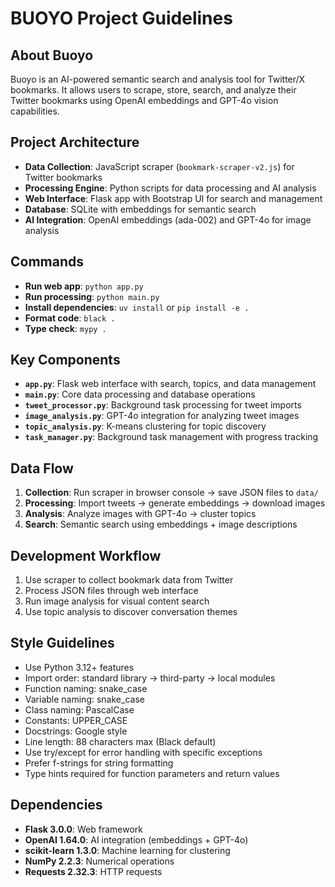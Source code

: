 # BUOYO Project Guidelines

## About Buoyo
Buoyo is an AI-powered semantic search and analysis tool for Twitter/X bookmarks. It allows users to scrape, store, search, and analyze their Twitter bookmarks using OpenAI embeddings and GPT-4o vision capabilities.

## Project Architecture
- **Data Collection**: JavaScript scraper (`bookmark-scraper-v2.js`) for Twitter bookmarks
- **Processing Engine**: Python scripts for data processing and AI analysis
- **Web Interface**: Flask app with Bootstrap UI for search and management
- **Database**: SQLite with embeddings for semantic search
- **AI Integration**: OpenAI embeddings (ada-002) and GPT-4o for image analysis

## Commands
- **Run web app**: `python app.py`
- **Run processing**: `python main.py`
- **Install dependencies**: `uv install` or `pip install -e .`
- **Format code**: `black .`
- **Type check**: `mypy .`

## Key Components
- **`app.py`**: Flask web interface with search, topics, and data management
- **`main.py`**: Core data processing and database operations
- **`tweet_processor.py`**: Background task processing for tweet imports
- **`image_analysis.py`**: GPT-4o integration for analyzing tweet images
- **`topic_analysis.py`**: K-means clustering for topic discovery
- **`task_manager.py`**: Background task management with progress tracking

## Data Flow
1. **Collection**: Run scraper in browser console → save JSON files to `data/`
2. **Processing**: Import tweets → generate embeddings → download images
3. **Analysis**: Analyze images with GPT-4o → cluster topics
4. **Search**: Semantic search using embeddings + image descriptions

## Development Workflow
1. Use scraper to collect bookmark data from Twitter
2. Process JSON files through web interface
3. Run image analysis for visual content search
4. Use topic analysis to discover conversation themes

## Style Guidelines
- Use Python 3.12+ features
- Import order: standard library → third-party → local modules
- Function naming: snake_case
- Variable naming: snake_case
- Class naming: PascalCase
- Constants: UPPER_CASE
- Docstrings: Google style
- Line length: 88 characters max (Black default)
- Use try/except for error handling with specific exceptions
- Prefer f-strings for string formatting
- Type hints required for function parameters and return values

## Dependencies
- **Flask 3.0.0**: Web framework
- **OpenAI 1.64.0**: AI integration (embeddings + GPT-4o)
- **scikit-learn 1.3.0**: Machine learning for clustering
- **NumPy 2.2.3**: Numerical operations
- **Requests 2.32.3**: HTTP requests